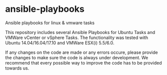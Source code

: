 # ansible-playbooks
Ansible playbooks for linux &amp; vmware tasks

This repository includes several Ansible Playbooks for Ubuntu Tasks and VMWare vCenter or vSphere Tasks.
The functionality was tested with Ubuntu 14.04/16.04/17.10 and VMWare ESX(i) 5.5/6.0. 

If any changes on the code are made or any errors occure, please provide the changes to make sure the code is always under development.
We recommend that every possible way to improve the code has to be provided towards us.
